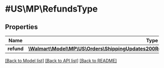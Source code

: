 # #US\MP\RefundsType

## Properties

Name | Type | Description | Notes
------------ | ------------- | ------------- | -------------
**refund** | [**\Walmart\Model\MP\US\Orders\ShippingUpdates200ResponseOrderOrderLinesOrderLineInnerRefund[]**](ShippingUpdates200ResponseOrderOrderLinesOrderLineInnerRefund.md) |  |


[[Back to Model list]](../) [[Back to API list]](../../Api/US/MP) [[Back to README]](../../README.md)
